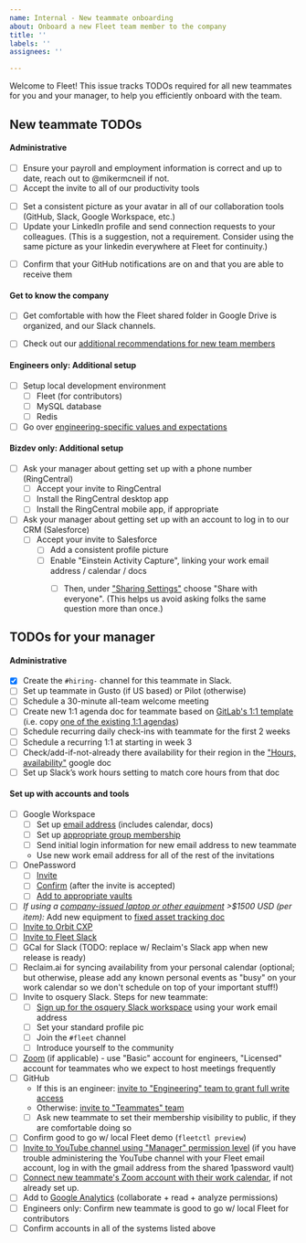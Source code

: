 ```yaml
---
name: Internal - New teammate onboarding
about: Onboard a new Fleet team member to the company
title: ''
labels: ''
assignees: ''

---
```


Welcome to Fleet! This issue tracks TODOs required for all new teammates for you and your manager, to help you efficiently onboard with the team. 


## New teammate TODOs
#### Administrative
- [ ] Ensure your payroll and employment information is correct and up to date, reach out to @mikermcneil if not.
- [ ] Accept the invite to all of our productivity tools
<!-- - [ ] Set up your personal workspace. See our guidelines for personal office setup -->
- [ ] Set a consistent picture as your avatar in all of our collaboration tools (GitHub, Slack, Google Workspace, etc.)
- [ ] Update your LinkedIn profile and send connection requests to your colleagues. (This is a suggestion, not a requirement. Consider using the same picture as your linkedin everywhere at Fleet for continuity.)
<!-- - [ ] Add your birthday (mm-dd) and start date (mm-dd) to our [company milestones] -->
- [ ] Confirm that your GitHub notifications are on and that you are able to receive them
<!-- - [ ] Add yourself and your role to our [Handbook Teams Page] -->

#### Get to know the company
- [ ] Get comfortable with how the Fleet shared folder in Google Drive is organized, and our Slack channels.
- [ ] Check out our [additional recommendations for new team members](https://docs.google.com/document/d/1xcnqKB9HHPd94POnZ_7LATiy_VjO2kJdbYx0SAgKVao/edit#)


#### Engineers only: Additional setup
- [ ] Setup local development environment
    - [ ] Fleet (for contributors)
    - [ ] MySQL database
    - [ ] Redis
- [ ] Go over [engineering-specific values and expectations](https://github.com/fleetdm/fleet/blob/master/docs/3-Contribution/README.md)

#### Bizdev only: Additional setup
- [ ] Ask your manager about getting set up with a phone number (RingCentral)
  - [ ] Accept your invite to RingCentral
  - [ ] Install the RingCentral desktop app
  - [ ] Install the RingCentral mobile app, if appropriate
- [ ] Ask your manager about getting set up with an account to log in to our CRM (Salesforce)
  - [ ] Accept your invite to Salesforce
    - [ ] Add a consistent profile picture
    - [ ] Enable "Einstein Activity Capture", linking your work email address / calendar / docs
      - [ ] Then, under ["Sharing Settings"](https://fleetdm.lightning.force.com/lightning/settings/personal/EmailStreamSharingSettings/home) choose "Share with everyone".  (This helps us avoid asking folks the same question more than once.)


## TODOs for your manager
#### Administrative
- [x] Create the `#hiring-` channel for this teammate in Slack.
- [ ] Set up teammate in Gusto (if US based) or Pilot (otherwise)
- [ ] Schedule a 30-minute all-team welcome meeting
- [ ] Create new 1:1 agenda doc for teammate based on [GitLab's 1:1 template](https://about.gitlab.com/handbook/leadership/1-1/suggested-agenda-format)  (i.e. copy [one of the existing 1:1 agendas](https://drive.google.com/drive/folders/1d9iOzMUU-W4qTIchaZrY0Y_tq3Wqevkk?usp=sharing))
- [ ] Schedule recurring daily check-ins with teammate for the first 2 weeks
- [ ] Schedule a recurring 1:1 at starting in week 3
- [ ] Check/add-if-not-already there availability for their region in the ["Hours, availability"](https://docs.google.com/document/d/1LzIZs7PbHHK88tMXXcQDecUMSE6lFzkWZV_N9o6C6L0/edit?usp=sharing) google doc
- [ ] Set up Slack’s work hours setting to match core hours from that doc

#### Set up with accounts and tools
- [ ] Google Workspace
  - [ ] Set up [email address](https://admin.google.com/ac/users) (includes calendar, docs)
  - [ ] Set up [appropriate group membership](https://admin.google.com/ac/groups)
  - [ ] Send initial login information for new email address to new teammate
  - Use new work email address for all of the rest of the invitations
- [ ] OnePassword
  - [ ] [Invite](https://fleetdevicemanagement.1password.com/people)
  - [ ] [Confirm](https://fleetdevicemanagement.1password.com/people) (after the invite is accepted)
  - [ ] [Add to appropriate vaults](https://fleetdevicemanagement.1password.com/vaults)
- [ ] _If using a [company-issued laptop or other equipment](https://about.gitlab.com/handbook/finance/expenses/#-hardware) >$1500 USD (per item):_ Add new equipment to [fixed asset tracking doc](https://docs.google.com/spreadsheets/d/1hFlymLlRWIaWeVh14IRz03yE-ytBLfUaqVz0VVmmoGI/edit#gid=0)
- [ ] [Invite to Orbit CXP](https://app.orbit.love/fleet/edit)
- [ ] [Invite to Fleet Slack](https://fleetdm.slack.com/admin)
- [ ] GCal for Slack  (TODO: replace w/ Reclaim's Slack app when new release is ready)
- [ ] Reclaim.ai for syncing availability from your personal calendar (optional; but otherwise, please add any known personal events as "busy" on your work calendar so we don't schedule on top of your important stuff!)
- [ ] Invite to osquery Slack.  Steps for new teammate:
  - [ ] [Sign up for the osquery Slack workspace](https://osquery.slack.com/join/shared_invite/zt-h29zm0gk-s2DBtGUTW4CFel0f0IjTEw#/) using your work email address
  - [ ] Set your standard profile pic
  - [ ] Join the `#fleet` channel
  - [ ] Introduce yourself to the community
- [ ] [Zoom](https://zoom.us) (if applicable) - use "Basic" account for engineers, "Licensed" account for teammates who we expect to host meetings frequently
- [ ] GitHub
  - If this is an engineer: [invite to "Engineering" team to grant full write access](https://github.com/orgs/fleetdm/teams/engineering/members)
  - Otherwise: [invite to "Teammates" team](https://github.com/orgs/fleetdm/teams/teammates/members)
  - [ ] Ask new teammate to set their membership visibility to public, if they are comfortable doing so
- [ ] Confirm good to go w/ local Fleet demo (`fleetctl preview`)
- [ ] [Invite to YouTube channel using "Manager" permission level](https://myaccount.google.com/brandaccounts/101249600164635997667/view?rapt=AEjHL4ODSDx9fkk9dWt-VqycEWQIQrFnDpGO3oTddHxOZGN0QP8Z36nQWxaTPoeefxUntuhaRbOWKgosV_S0emrrISC1Azt9KA)  (if you have trouble administering the YouTube channel with your Fleet email account, log in with the gmail address from the shared 1password vault)
- [ ] [Connect new teammate's Zoom account with their work calendar](https://support.zoom.us/hc/en-us/articles/360020187492-Google-Calendar-add-on), if not already set up.
- [ ] Add to [Google Analytics](https://analytics.google.com/analytics/web/#/a182153798p251670805/admin/suiteusermanagement/account)  (collaborate + read + analyze permissions)
- [ ] Engineers only: Confirm new teammate is good to go w/ local Fleet for contributors
- [ ] Confirm accounts in all of the systems listed above
